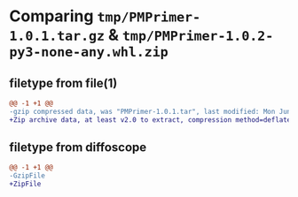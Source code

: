 # Comparing `tmp/PMPrimer-1.0.1.tar.gz` & `tmp/PMPrimer-1.0.2-py3-none-any.whl.zip`

## filetype from file(1)

```diff
@@ -1 +1 @@
-gzip compressed data, was "PMPrimer-1.0.1.tar", last modified: Mon Jun  5 05:35:18 2023, max compression
+Zip archive data, at least v2.0 to extract, compression method=deflate
```

## filetype from diffoscope

```diff
@@ -1 +1 @@
-GzipFile
+ZipFile
```

